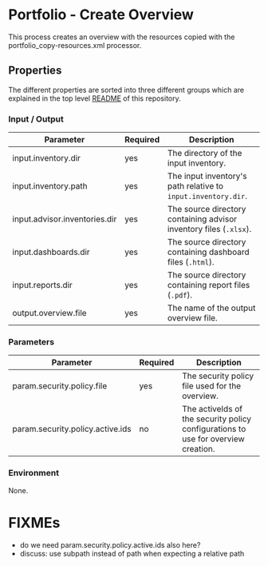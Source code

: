 # Portfolio - Create Overview

This process creates an overview with the resources copied with the portfolio_copy-resources.xml processor.

## Properties

The different properties are sorted into three different groups which are explained in the top level [README](../../README.md)
of this repository.

### Input / Output
| Parameter                     | Required | Description                                                        |
|-------------------------------|----------|--------------------------------------------------------------------|
| input.inventory.dir           | yes      | The directory of the input inventory.                              |
| input.inventory.path          | yes      | The input inventory's path relative to `input.inventory.dir`.      |
| input.advisor.inventories.dir | yes      | The source directory containing advisor inventory files (`.xlsx`). |     
| input.dashboards.dir          | yes      | The source directory containing dashboard files (`.html`).         |     
| input.reports.dir             | yes      | The source directory containing report files (`.pdf`).             |     
| output.overview.file          | yes      | The name of the output overview file.                              | 

### Parameters
| Parameter                         | Required | Description                                                                       |
|-----------------------------------|----------|-----------------------------------------------------------------------------------|
| param.security.policy.file        | yes      | The security policy file used for the overview.                                   |     
| param.security.policy.active.ids  | no       | The activeIds of the security policy configurations to use for overview creation. |

### Environment
None.

# FIXMEs
* do we need param.security.policy.active.ids also here?
* discuss: use subpath instead of path when expecting a relative path